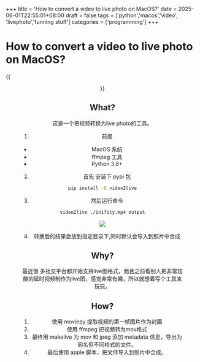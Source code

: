 +++
title = 'How to convert a video to live photo on MacOS?'
date = 2025-06-01T22:55:01+08:00
draft = false
tags = ['python','macos','video', 'livephoto','funning stuff']
categories = ['programming']
+++

# How to convert a video to live photo on MacOS?

{{<figure  align=center src="/images/live.png" caption="Live photo" width="32px"   >}}

## What?

这是一个把视频转换为live photo的工具。

1. 前提

- MacOS 系统
- ffmpeg 工具
- Python 3.8+

2. 首先 安装下 pypi 包

```bash
pip install -U video2live
```

3. 然后运行命令

```bash
video2live ./inifity.mp4 output
```

![](images/video2live-demo.png)

4. 转换后的结果会放到指定目录下,同时默认会导入到照片中合成

## Why?

最近很
多社交平台都开始支持live图格式，而且之前看别人把非常炫酷的延时视频制作为live图，感觉非常有趣，所以就想着写个工具来玩玩。

## How?

1. 使用 moviepy 提取视频的第一帧图片作为封面
2. 使用 ffmpeg 把视频转为mov格式
3. 最终用 makelive 为 mov 和 jpeg 添加 metadata 信息，导出为同名但不同格式的文件。
4. 最后使用 apple 脚本，把文件导入到照片中合成。

